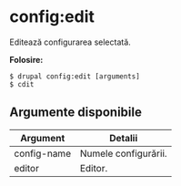 # config:edit
Editează configurarea selectată.

**Folosire:**
```
$ drupal config:edit [arguments] 
$ cdit  
```

## Argumente disponibile
Argument | Detalii
---------|-------------
config-name | Numele configurării.
editor | Editor.
